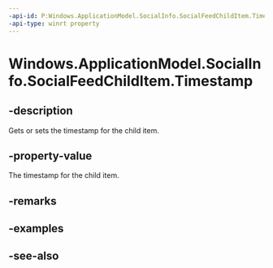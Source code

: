 ----api-id: P:Windows.ApplicationModel.SocialInfo.SocialFeedChildItem.Timestamp
-api-type: winrt property
---<!-- Property syntaxpublic Windows.Foundation.DateTime Timestamp { get;  set; }--># Windows.ApplicationModel.SocialInfo.SocialFeedChildItem.Timestamp## -descriptionGets or sets the timestamp for the child item.## -property-valueThe timestamp for the child item.## -remarks## -examples## -see-also